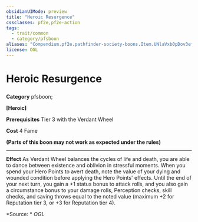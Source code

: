 ```yaml
---
obsidianUIMode: preview
title: "Heroic Resurgence"
cssclasses: pf2e,pf2e-action
tags:
  - trait/common
  - category/pfsboon
aliases: "Compendium.pf2e.pathfinder-society-boons.Item.UNlaVxb0pDov3efw"
license: OGL
---
```

# Heroic Resurgence

### 

**Category** pfsboon; 




**\[Heroic\]**

**Prerequisites** Tier 3 with the Verdant Wheel

**Cost** 4 Fame

**(Parts of this boon may not work as expected under the rules)**

* * *

**Effect** As Verdant Wheel balances the cycles of life and death, you are able to dance between existence and oblivion in stressful moments. When you spend your Hero Points to avert death, note the value of your dying and wounded condition before applying the Hero Points' effects. Until the end of your next turn, you gain a +1 status bonus to attack rolls, and you also gain a circumstance bonus to your damage rolls, Perception checks, skill checks, and saving throws equal to the noted value (maximum +2 for Reputation tier 3, or +3 for Reputation tier 4).

*Source: *
*OGL*